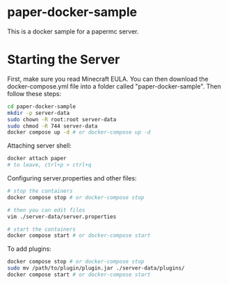 # paper-docker-sample
This is a docker sample for a papermc server.

# Starting the Server
First, make sure you read Minecraft EULA. You can then download the docker-compose.yml file into a folder called "paper-docker-sample". Then follow these steps:

```bash
cd paper-docker-sample
mkdir -p server-data
sudo chown -R root:root server-data
sudo chmod -R 744 server-data
docker compose up -d # or docker-compose up -d
```

Attaching server shell:
```bash
docker attach paper
# to leave, ctrl+p > ctrl+q
```

Configuring server.properties and other files:
```bash
# stop the containers
docker compose stop # or docker-compose stop

# then you can edit files
vim ./server-data/server.properties

# start the containers
docker compose start # or docker-compose start
```

To add plugins:
```bash
docker compose stop # or docker-compose stop
sudo mv /path/to/plugin/plugin.jar ./server-data/plugins/
docker compose start # or docker-compose start
```
